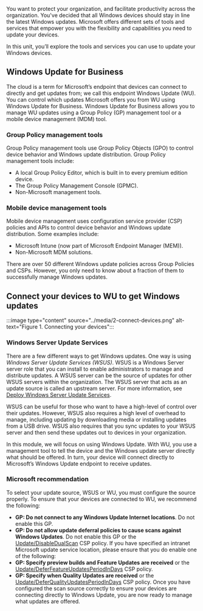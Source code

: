 
You want to protect your organization, and facilitate productivity across the organization. You've decided that all Windows devices should stay in line the latest Windows updates. Microsoft offers different sets of tools and services that empower you with the flexibility and capabilities you need to update your devices.

In this unit, you’ll explore the tools and services you can use to update your Windows devices.

## Windows Update for Business

The cloud is a term for Microsoft’s endpoint that devices can connect to directly and get updates from; we call this endpoint Windows Update (WU). You can control which updates Microsoft offers you from WU using Windows Update for Business. Windows Update for Business allows you to manage WU updates using a Group Policy (GP) management tool or a mobile device management (MDM) tool.

### Group Policy management tools

Group Policy management tools use Group Policy Objects (GPO) to control device behavior and Windows update distribution. Group Policy management tools include:

- A local Group Policy Editor, which is built in to every premium edition device.
- The Group Policy Management Console (GPMC).
- Non-Microsoft management tools.

### Mobile device management tools

Mobile device management uses configuration service provider (CSP) policies and APIs to control device behavior and Windows update distribution. Some examples include:

- Microsoft Intune (now part of Microsoft Endpoint Manager (MEM)).
- Non-Microsoft MDM solutions.
  
There are over 50 different Windows update policies across Group Policies and CSPs. However, you only need to know about a fraction of them to successfully manage Windows updates.

## Connect your devices to WU to get Windows updates

:::image type="content" source="../media/2-connect-devices.png" alt-text="Figure 1. Connecting your devices":::

### Windows Server Update Services

There are a few different ways to get Windows updates. One way is using *Windows Server Update Services (WSUS)*. WSUS is a Windows Server server role that you can install to enable administrators to manage and distribute updates. A WSUS server can be the source of updates for other WSUS servers within the organization. The WSUS server that acts as an update source is called an upstream server. For more information, see [Deploy Windows Server Update Services](https://docs.microsoft.com/windows-server/administration/windows-server-update-services/deploy/deploy-windows-server-update-services?azure-portal=true).

WSUS can be useful for those who want to have a high-level of control over their updates. However, WSUS also requires a high level of overhead to manage, including updating by downloading media or installing updates from a USB drive. WSUS also requires that you sync updates to your WSUS server and then send these updates out to devices in your organization.

In this module, we will focus on using Windows Update. With WU, you use a management tool to tell the device and the Windows update server directly what should be offered. In turn, your device will connect directly to Microsoft’s Windows Update endpoint to receive updates.

### Microsoft recommendation

To select your update source, WSUS or WU, you must configure the source properly. To ensure that your devices are connected to WU, we recommend the following:

- **GP: Do not connect to any Windows Update Internet locations**. Do not enable this GP.
- **GP: Do not allow update deferral policies to cause scans against Windows Updates**. Do not enable this GP or the [Update/DisableDualScan](https://docs.microsoft.com/windows/client-management/mdm/policy-csp-update?azure-portal=true) CSP policy.
If you have specified an intranet Microsoft update service location, please ensure that you do enable one of the following:
- **GP: Specify preview builds and Feature Updates are received** or the [Update/DeferFeatureUpdatesPeriodInDays](https://docs.microsoft.com/windows/client-management/mdm/policy-csp-update?azure-portal=true) CSP policy.
- **GP: Specify when Quality Updates are received** or the [Update/DeferQualityUpdatesPeriodInDays]( https://docs.microsoft.com/windows/client-management/mdm/policy-csp-update?azure-portal=true) CSP policy.
Once you have configured the scan source correctly to ensure your devices are connecting directly to Windows Update, you are now ready to manage what updates are offered. 
